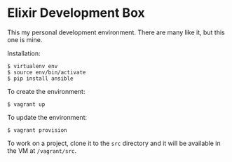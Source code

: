 Elixir Development Box
======================

This my personal development environment. There are many like it, but
this one is mine.

Installation:

    $ virtualenv env
    $ source env/bin/activate
    $ pip install ansible

To create the environment:

    $ vagrant up

To update the environment:

    $ vagrant provision

To work on a project, clone it to the `src` directory and it will be
available in the VM at `/vagrant/src`.
